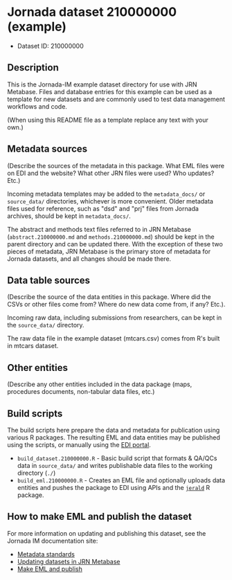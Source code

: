 # Jornada dataset 210000000 (example)

* Dataset ID: 210000000

## Description

This is the Jornada-IM example dataset directory for use with JRN Metabase. Files and database entries for this example can be used as a template for new datasets and are commonly used to test data management workflows and code.

(When using this README file as a template replace any text with your own.)

## Metadata sources

(Describe the sources of the metadata in this package. What EML files were
on EDI and the website? What other JRN files were used? Who updates? Etc.)

Incoming metadata templates may be added to the `metadata_docs/` or 
`source_data/` directories, whichever is more convenient. Older metadata 
files used for reference, such as "dsd" and "prj" files from Jornada archives, should be kept in `metadata_docs/`. 

The abstract and methods text files referred to in JRN Metabase (`abstract.210000000.md` and `methods.210000000.md`) should be kept in the parent directory and can be updated there. With the exception of these two pieces of metadata, JRN Metabase is the primary store of metadata for Jornada datasets, and all changes should be made there.

## Data table sources

(Describe the source of the data entities in this package. Where did the 
CSVs or other files come from? Where do new data come from, if any? Etc.).

Incoming raw data, including submissions from researchers, can be kept in
the `source_data/` directory.

The raw data file in the example dataset (mtcars.csv) comes from R's built in mtcars dataset.

## Other entities

(Describe any other entities included in the data package (maps, procedures 
documents, non-tabular data files, etc.)

## Build scripts

The build scripts here prepare the data and metadata for publication using various R packages. The resulting EML and data entities may be published using the scripts, or manually using the [EDI portal](https://portal-s.edirepository.org).

* `build_dataset.210000000.R` - Basic build script that formats & QA/QCs data in `source_data/` and writes publishable data files to the working directory (`./`)
* `build_eml.210000000.R` - Creates an EML file and optionally uploads data
entities and pushes the package to EDI using APIs and the [`jerald`](https://github.com/jornada-im/jerald) R package.

## How to make EML and publish the dataset

For more information on updating and publishing this dataset, see the Jornada IM documentation site:

* [Metadata standards](https://jornada-im.github.io/documentation/jornada_metadata_standards.html)
* [Updating datasets in JRN Metabase](https://jornada-im.github.io/documentation/jrn_metabase_create_update_dataset.html)
* [Make EML and publish](https://jornada-im.github.io/documentation/makeEML_metabase_jerald.html)

